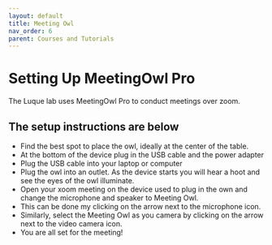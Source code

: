```yaml
---
layout: default
title: Meeting Owl
nav_order: 6
parent: Courses and Tutorials
---
```


# Setting Up MeetingOwl Pro
The Luque lab uses MeetingOwl Pro to conduct meetings over zoom.

## The setup instructions are below
- Find the best spot to place the owl, ideally at the center of the table.
- At the bottom of the device plug in the USB cable and the power adapter
- Plug the USB cable into your laptop or computer 
- Plug the owl into an outlet. As the device starts you will hear a hoot and see the eyes of the owl illuminate.
- Open your xoom meeting on the device used to plug in the own and change the microphone and speaker to Meeting Owl.
- This can be done my clicking on the arrow next to the microphone icon. 
- Similarly, select the Meeting Owl as you camera by clicking on the arrow next to the video camera icon.
- You are all set for the meeting!
